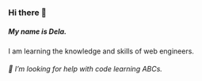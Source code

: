 ### Hi there 👋
##### My name is Dela.
I am learning the knowledge and skills of web engineers.
###### 🤔 I’m looking for help with code learning ABCs.


<!--
**Dela1119/Dela1119** is a ✨ _special_ ✨ repository because its `README.md` (this file) appears on your GitHub profile.

Here are some ideas to get you started:

- 🌱 I’m currently learning HTML CSS...
- 🤔 I’m looking for help with code learning ABCs.
- 📫 How to reach me: 
- 😄 Pronouns: They
- ⚡ Fun fact: Know nothing about coding 
-->
